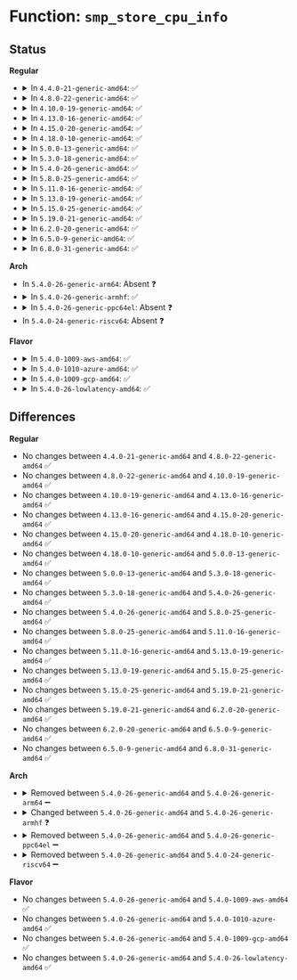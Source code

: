 # Function: <code>smp_store_cpu_info</code>

## Status
<b>Regular</b>
<ul>
<li>
<details>
<summary>In <code>4.4.0-21-generic-amd64</code>: ✅</summary>

```c
void smp_store_cpu_info(int id)
```

```json
{
  "name": "smp_store_cpu_info",
  "collision_type": "Unique Global",
  "inline_type": "No",
  "funcs": [
    {
      "addr": 18446744071579177072,
      "name": "smp_store_cpu_info",
      "external": true,
      "loc": "arch/x86/kernel/smpboot.c:380",
      "file": "arch/x86/kernel/smpboot.c",
      "inline": "seen, unknown",
      "caller_inline": [],
      "caller_func": [
        "arch/x86/xen/smp.c:cpu_bringup",
        "arch/x86/kernel/smpboot.c:start_secondary"
      ]
    }
  ],
  "symbols": [
    {
      "addr": 18446744071579177072,
      "name": "smp_store_cpu_info",
      "section": ".text",
      "bind": "STB_GLOBAL",
      "size": 65
    }
  ]
}
```
</details>
</li>
<li>
<details>
<summary>In <code>4.8.0-22-generic-amd64</code>: ✅</summary>

```c
void smp_store_cpu_info(int id)
```

```json
{
  "name": "smp_store_cpu_info",
  "collision_type": "Unique Global",
  "inline_type": "No",
  "funcs": [
    {
      "addr": 18446744071579177456,
      "name": "smp_store_cpu_info",
      "external": true,
      "loc": "arch/x86/kernel/smpboot.c:395",
      "file": "arch/x86/kernel/smpboot.c",
      "inline": "seen, unknown",
      "caller_inline": [],
      "caller_func": [
        "arch/x86/xen/smp.c:cpu_bringup",
        "arch/x86/kernel/smpboot.c:start_secondary"
      ]
    }
  ],
  "symbols": [
    {
      "addr": 18446744071579177456,
      "name": "smp_store_cpu_info",
      "section": ".text",
      "bind": "STB_GLOBAL",
      "size": 65
    }
  ]
}
```
</details>
</li>
<li>
<details>
<summary>In <code>4.10.0-19-generic-amd64</code>: ✅</summary>

```c
void smp_store_cpu_info(int id)
```

```json
{
  "name": "smp_store_cpu_info",
  "collision_type": "Unique Global",
  "inline_type": "No",
  "funcs": [
    {
      "addr": 18446744071579188000,
      "name": "smp_store_cpu_info",
      "external": true,
      "loc": "arch/x86/kernel/smpboot.c:392",
      "file": "arch/x86/kernel/smpboot.c",
      "inline": "seen, unknown",
      "caller_inline": [],
      "caller_func": [
        "arch/x86/xen/smp.c:cpu_bringup",
        "arch/x86/kernel/smpboot.c:start_secondary"
      ]
    }
  ],
  "symbols": [
    {
      "addr": 18446744071579188000,
      "name": "smp_store_cpu_info",
      "section": ".text",
      "bind": "STB_GLOBAL",
      "size": 65
    }
  ]
}
```
</details>
</li>
<li>
<details>
<summary>In <code>4.13.0-16-generic-amd64</code>: ✅</summary>

```c
void smp_store_cpu_info(int id)
```

```json
{
  "name": "smp_store_cpu_info",
  "collision_type": "Unique Global",
  "inline_type": "No",
  "funcs": [
    {
      "addr": 18446744071579186304,
      "name": "smp_store_cpu_info",
      "external": true,
      "loc": "arch/x86/kernel/smpboot.c:395",
      "file": "arch/x86/kernel/smpboot.c",
      "inline": "seen, unknown",
      "caller_inline": [],
      "caller_func": [
        "arch/x86/xen/smp_pv.c:cpu_bringup",
        "arch/x86/kernel/smpboot.c:start_secondary"
      ]
    }
  ],
  "symbols": [
    {
      "addr": 18446744071579186304,
      "name": "smp_store_cpu_info",
      "section": ".text",
      "bind": "STB_GLOBAL",
      "size": 65
    }
  ]
}
```
</details>
</li>
<li>
<details>
<summary>In <code>4.15.0-20-generic-amd64</code>: ✅</summary>

```c
void smp_store_cpu_info(int id)
```

```json
{
  "name": "smp_store_cpu_info",
  "collision_type": "Unique Global",
  "inline_type": "No",
  "funcs": [
    {
      "addr": 18446744071579202016,
      "name": "smp_store_cpu_info",
      "external": true,
      "loc": "arch/x86/kernel/smpboot.c:329",
      "file": "arch/x86/kernel/smpboot.c",
      "inline": "seen, unknown",
      "caller_inline": [],
      "caller_func": [
        "arch/x86/xen/smp_pv.c:cpu_bringup",
        "arch/x86/kernel/smpboot.c:start_secondary"
      ]
    }
  ],
  "symbols": [
    {
      "addr": 18446744071579202016,
      "name": "smp_store_cpu_info",
      "section": ".text",
      "bind": "STB_GLOBAL",
      "size": 83
    }
  ]
}
```
</details>
</li>
<li>
<details>
<summary>In <code>4.18.0-10-generic-amd64</code>: ✅</summary>

```c
void smp_store_cpu_info(int id)
```

```json
{
  "name": "smp_store_cpu_info",
  "collision_type": "Unique Global",
  "inline_type": "No",
  "funcs": [
    {
      "addr": 18446744071579213968,
      "name": "smp_store_cpu_info",
      "external": true,
      "loc": "arch/x86/kernel/smpboot.c:349",
      "file": "arch/x86/kernel/smpboot.c",
      "inline": "seen, unknown",
      "caller_inline": [],
      "caller_func": [
        "arch/x86/xen/smp_pv.c:cpu_bringup",
        "arch/x86/kernel/smpboot.c:start_secondary"
      ]
    }
  ],
  "symbols": [
    {
      "addr": 18446744071579213968,
      "name": "smp_store_cpu_info",
      "section": ".text",
      "bind": "STB_GLOBAL",
      "size": 83
    }
  ]
}
```
</details>
</li>
<li>
<details>
<summary>In <code>5.0.0-13-generic-amd64</code>: ✅</summary>

```c
void smp_store_cpu_info(int id)
```

```json
{
  "name": "smp_store_cpu_info",
  "collision_type": "Unique Global",
  "inline_type": "No",
  "funcs": [
    {
      "addr": 18446744071579237648,
      "name": "smp_store_cpu_info",
      "external": true,
      "loc": "arch/x86/kernel/smpboot.c:349",
      "file": "arch/x86/kernel/smpboot.c",
      "inline": "seen, unknown",
      "caller_inline": [],
      "caller_func": [
        "arch/x86/xen/smp_pv.c:cpu_bringup",
        "arch/x86/kernel/smpboot.c:start_secondary"
      ]
    }
  ],
  "symbols": [
    {
      "addr": 18446744071579237648,
      "name": "smp_store_cpu_info",
      "section": ".text",
      "bind": "STB_GLOBAL",
      "size": 83
    }
  ]
}
```
</details>
</li>
<li>
<details>
<summary>In <code>5.3.0-18-generic-amd64</code>: ✅</summary>

```c
void smp_store_cpu_info(int id)
```

```json
{
  "name": "smp_store_cpu_info",
  "collision_type": "Unique Global",
  "inline_type": "No",
  "funcs": [
    {
      "addr": 18446744071579252128,
      "name": "smp_store_cpu_info",
      "external": true,
      "loc": "arch/x86/kernel/smpboot.c:386",
      "file": "arch/x86/kernel/smpboot.c",
      "inline": "seen, unknown",
      "caller_inline": [],
      "caller_func": [
        "arch/x86/xen/smp_pv.c:cpu_bringup",
        "arch/x86/kernel/smpboot.c:start_secondary"
      ]
    }
  ],
  "symbols": [
    {
      "addr": 18446744071579252128,
      "name": "smp_store_cpu_info",
      "section": ".text",
      "bind": "STB_GLOBAL",
      "size": 91
    }
  ]
}
```
</details>
</li>
<li>
<details>
<summary>In <code>5.4.0-26-generic-amd64</code>: ✅</summary>

```c
void smp_store_cpu_info(int id)
```

```json
{
  "name": "smp_store_cpu_info",
  "collision_type": "Unique Global",
  "inline_type": "No",
  "funcs": [
    {
      "addr": 18446744071579253840,
      "name": "smp_store_cpu_info",
      "external": true,
      "loc": "arch/x86/kernel/smpboot.c:386",
      "file": "arch/x86/kernel/smpboot.c",
      "inline": "seen, unknown",
      "caller_inline": [],
      "caller_func": [
        "arch/x86/xen/smp_pv.c:cpu_bringup",
        "arch/x86/kernel/smpboot.c:start_secondary"
      ]
    }
  ],
  "symbols": [
    {
      "addr": 18446744071579253840,
      "name": "smp_store_cpu_info",
      "section": ".text",
      "bind": "STB_GLOBAL",
      "size": 91
    }
  ]
}
```
</details>
</li>
<li>
<details>
<summary>In <code>5.8.0-25-generic-amd64</code>: ✅</summary>

```c
void smp_store_cpu_info(int id)
```

```json
{
  "name": "smp_store_cpu_info",
  "collision_type": "Unique Global",
  "inline_type": "No",
  "funcs": [
    {
      "addr": 18446744071579280992,
      "name": "smp_store_cpu_info",
      "external": true,
      "loc": "arch/x86/kernel/smpboot.c:399",
      "file": "arch/x86/kernel/smpboot.c",
      "inline": "seen, unknown",
      "caller_inline": [],
      "caller_func": [
        "arch/x86/xen/smp_pv.c:cpu_bringup",
        "arch/x86/kernel/smpboot.c:smp_callin"
      ]
    }
  ],
  "symbols": [
    {
      "addr": 18446744071579280992,
      "name": "smp_store_cpu_info",
      "section": ".text",
      "bind": "STB_GLOBAL",
      "size": 93
    }
  ]
}
```
</details>
</li>
<li>
<details>
<summary>In <code>5.11.0-16-generic-amd64</code>: ✅</summary>

```c
void smp_store_cpu_info(int id)
```

```json
{
  "name": "smp_store_cpu_info",
  "collision_type": "Unique Global",
  "inline_type": "No",
  "funcs": [
    {
      "addr": 18446744071579288368,
      "name": "smp_store_cpu_info",
      "external": true,
      "loc": "arch/x86/kernel/smpboot.c:394",
      "file": "arch/x86/kernel/smpboot.c",
      "inline": "seen, unknown",
      "caller_inline": [],
      "caller_func": [
        "arch/x86/xen/smp_pv.c:cpu_bringup",
        "arch/x86/kernel/smpboot.c:smp_callin"
      ]
    }
  ],
  "symbols": [
    {
      "addr": 18446744071579288368,
      "name": "smp_store_cpu_info",
      "section": ".text",
      "bind": "STB_GLOBAL",
      "size": 93
    }
  ]
}
```
</details>
</li>
<li>
<details>
<summary>In <code>5.13.0-19-generic-amd64</code>: ✅</summary>

```c
void smp_store_cpu_info(int id)
```

```json
{
  "name": "smp_store_cpu_info",
  "collision_type": "Unique Global",
  "inline_type": "No",
  "funcs": [
    {
      "addr": 18446744071579291136,
      "name": "smp_store_cpu_info",
      "external": true,
      "loc": "arch/x86/kernel/smpboot.c:393",
      "file": "arch/x86/kernel/smpboot.c",
      "inline": "seen, unknown",
      "caller_inline": [],
      "caller_func": [
        "arch/x86/xen/smp_pv.c:cpu_bringup",
        "arch/x86/kernel/smpboot.c:start_secondary"
      ]
    }
  ],
  "symbols": [
    {
      "addr": 18446744071579291136,
      "name": "smp_store_cpu_info",
      "section": ".text",
      "bind": "STB_GLOBAL",
      "size": 93
    }
  ]
}
```
</details>
</li>
<li>
<details>
<summary>In <code>5.15.0-25-generic-amd64</code>: ✅</summary>

```c
void smp_store_cpu_info(int id)
```

```json
{
  "name": "smp_store_cpu_info",
  "collision_type": "Unique Global",
  "inline_type": "No",
  "funcs": [
    {
      "addr": 18446744071579336272,
      "name": "smp_store_cpu_info",
      "external": true,
      "loc": "arch/x86/kernel/smpboot.c:392",
      "file": "arch/x86/kernel/smpboot.c",
      "inline": "seen, unknown",
      "caller_inline": [],
      "caller_func": [
        "arch/x86/xen/smp_pv.c:cpu_bringup",
        "arch/x86/kernel/smpboot.c:start_secondary"
      ]
    }
  ],
  "symbols": [
    {
      "addr": 18446744071579336272,
      "name": "smp_store_cpu_info",
      "section": ".text",
      "bind": "STB_GLOBAL",
      "size": 123
    }
  ]
}
```
</details>
</li>
<li>
<details>
<summary>In <code>5.19.0-21-generic-amd64</code>: ✅</summary>

```c
void smp_store_cpu_info(int id)
```

```json
{
  "name": "smp_store_cpu_info",
  "collision_type": "Unique Global",
  "inline_type": "No",
  "funcs": [
    {
      "addr": 18446744071579396816,
      "name": "smp_store_cpu_info",
      "external": true,
      "loc": "arch/x86/kernel/smpboot.c:388",
      "file": "arch/x86/kernel/smpboot.c",
      "inline": "seen, unknown",
      "caller_inline": [],
      "caller_func": [
        "arch/x86/xen/smp_pv.c:cpu_bringup",
        "arch/x86/kernel/smpboot.c:start_secondary"
      ]
    }
  ],
  "symbols": [
    {
      "addr": 18446744071579396816,
      "name": "smp_store_cpu_info",
      "section": ".text",
      "bind": "STB_GLOBAL",
      "size": 128
    }
  ]
}
```
</details>
</li>
<li>
<details>
<summary>In <code>6.2.0-20-generic-amd64</code>: ✅</summary>

```c
void smp_store_cpu_info(int id)
```

```json
{
  "name": "smp_store_cpu_info",
  "collision_type": "Unique Global",
  "inline_type": "No",
  "funcs": [
    {
      "addr": 18446744071579476224,
      "name": "smp_store_cpu_info",
      "external": true,
      "loc": "arch/x86/kernel/smpboot.c:386",
      "file": "arch/x86/kernel/smpboot.c",
      "inline": "seen, unknown",
      "caller_inline": [],
      "caller_func": [
        "arch/x86/xen/smp_pv.c:cpu_bringup",
        "arch/x86/kernel/smpboot.c:start_secondary"
      ]
    }
  ],
  "symbols": [
    {
      "addr": 18446744071579476224,
      "name": "smp_store_cpu_info",
      "section": ".text",
      "bind": "STB_GLOBAL",
      "size": 128
    }
  ]
}
```
</details>
</li>
<li>
<details>
<summary>In <code>6.5.0-9-generic-amd64</code>: ✅</summary>

```c
void smp_store_cpu_info(int id)
```

```json
{
  "name": "smp_store_cpu_info",
  "collision_type": "Unique Global",
  "inline_type": "No",
  "funcs": [
    {
      "addr": 18446744071579489776,
      "name": "smp_store_cpu_info",
      "external": true,
      "loc": "arch/x86/kernel/smpboot.c:441",
      "file": "arch/x86/kernel/smpboot.c",
      "inline": "seen, unknown",
      "caller_inline": [],
      "caller_func": [
        "arch/x86/xen/smp_pv.c:cpu_bringup_and_idle",
        "arch/x86/kernel/smpboot.c:start_secondary"
      ]
    }
  ],
  "symbols": [
    {
      "addr": 18446744071579489776,
      "name": "smp_store_cpu_info",
      "section": ".text",
      "bind": "STB_GLOBAL",
      "size": 128
    }
  ]
}
```
</details>
</li>
<li>
<details>
<summary>In <code>6.8.0-31-generic-amd64</code>: ✅</summary>

```c
void smp_store_cpu_info(int id)
```

```json
{
  "name": "smp_store_cpu_info",
  "collision_type": "Unique Global",
  "inline_type": "No",
  "funcs": [
    {
      "addr": 18446744071579520064,
      "name": "smp_store_cpu_info",
      "external": true,
      "loc": "arch/x86/kernel/smpboot.c:443",
      "file": "arch/x86/kernel/smpboot.c",
      "inline": "seen, unknown",
      "caller_inline": [],
      "caller_func": [
        "arch/x86/xen/smp_pv.c:cpu_bringup_and_idle",
        "arch/x86/kernel/smpboot.c:start_secondary"
      ]
    }
  ],
  "symbols": [
    {
      "addr": 18446744071579520064,
      "name": "smp_store_cpu_info",
      "section": ".text",
      "bind": "STB_GLOBAL",
      "size": 128
    }
  ]
}
```
</details>
</li>
</ul>
<b>Arch</b>
<ul>
<li>
In <code>5.4.0-26-generic-arm64</code>: Absent ❓
</li>
<li>
<details>
<summary>In <code>5.4.0-26-generic-armhf</code>: ✅</summary>

```c
void smp_store_cpu_info(unsigned int cpuid)
```

```json
{
  "name": "smp_store_cpu_info",
  "collision_type": "Unique Static",
  "inline_type": "No",
  "funcs": [
    {
      "addr": 3224445672,
      "name": "smp_store_cpu_info",
      "external": false,
      "loc": "arch/arm/kernel/smp.c:369",
      "file": "arch/arm/kernel/smp.c",
      "inline": "seen, unknown",
      "caller_inline": [],
      "caller_func": [
        "arch/arm/kernel/smp.c:smp_prepare_cpus",
        "arch/arm/kernel/smp.c:secondary_start_kernel"
      ]
    }
  ],
  "symbols": [
    {
      "addr": 3224445672,
      "name": "smp_store_cpu_info",
      "section": ".text",
      "bind": "STB_LOCAL",
      "size": 88
    }
  ]
}
```
</details>
</li>
<li>
<details>
<summary>In <code>5.4.0-26-generic-ppc64el</code>: Absent ❓</summary>

```json
{
  "name": "smp_store_cpu_info",
  "collision_type": "Unique Static",
  "inline_type": "Full",
  "funcs": [
    {
      "addr": 13835058055282515640,
      "name": "smp_store_cpu_info",
      "external": false,
      "loc": "arch/powerpc/kernel/smp.c:632",
      "file": "arch/powerpc/kernel/smp.c",
      "inline": "not declared, inlined",
      "caller_inline": [
        "arch/powerpc/kernel/smp.c:start_secondary",
        "arch/powerpc/kernel/smp.c:smp_prepare_cpus"
      ],
      "caller_func": []
    }
  ],
  "symbols": []
}
```
</details>
</li>
<li>
In <code>5.4.0-24-generic-riscv64</code>: Absent ❓
</li>
</ul>
<b>Flavor</b>
<ul>
<li>
<details>
<summary>In <code>5.4.0-1009-aws-amd64</code>: ✅</summary>

```c
void smp_store_cpu_info(int id)
```

```json
{
  "name": "smp_store_cpu_info",
  "collision_type": "Unique Global",
  "inline_type": "No",
  "funcs": [
    {
      "addr": 18446744071579252544,
      "name": "smp_store_cpu_info",
      "external": true,
      "loc": "arch/x86/kernel/smpboot.c:386",
      "file": "arch/x86/kernel/smpboot.c",
      "inline": "seen, unknown",
      "caller_inline": [],
      "caller_func": [
        "arch/x86/xen/smp_pv.c:cpu_bringup",
        "arch/x86/kernel/smpboot.c:start_secondary"
      ]
    }
  ],
  "symbols": [
    {
      "addr": 18446744071579252544,
      "name": "smp_store_cpu_info",
      "section": ".text",
      "bind": "STB_GLOBAL",
      "size": 91
    }
  ]
}
```
</details>
</li>
<li>
<details>
<summary>In <code>5.4.0-1010-azure-amd64</code>: ✅</summary>

```c
void smp_store_cpu_info(int id)
```

```json
{
  "name": "smp_store_cpu_info",
  "collision_type": "Unique Global",
  "inline_type": "No",
  "funcs": [
    {
      "addr": 18446744071579187792,
      "name": "smp_store_cpu_info",
      "external": true,
      "loc": "arch/x86/kernel/smpboot.c:386",
      "file": "arch/x86/kernel/smpboot.c",
      "inline": "seen, unknown",
      "caller_inline": [],
      "caller_func": [
        "arch/x86/kernel/smpboot.c:start_secondary"
      ]
    }
  ],
  "symbols": [
    {
      "addr": 18446744071579187792,
      "name": "smp_store_cpu_info",
      "section": ".text",
      "bind": "STB_GLOBAL",
      "size": 91
    }
  ]
}
```
</details>
</li>
<li>
<details>
<summary>In <code>5.4.0-1009-gcp-amd64</code>: ✅</summary>

```c
void smp_store_cpu_info(int id)
```

```json
{
  "name": "smp_store_cpu_info",
  "collision_type": "Unique Global",
  "inline_type": "No",
  "funcs": [
    {
      "addr": 18446744071579253744,
      "name": "smp_store_cpu_info",
      "external": true,
      "loc": "arch/x86/kernel/smpboot.c:386",
      "file": "arch/x86/kernel/smpboot.c",
      "inline": "seen, unknown",
      "caller_inline": [],
      "caller_func": [
        "arch/x86/xen/smp_pv.c:cpu_bringup",
        "arch/x86/kernel/smpboot.c:start_secondary"
      ]
    }
  ],
  "symbols": [
    {
      "addr": 18446744071579253744,
      "name": "smp_store_cpu_info",
      "section": ".text",
      "bind": "STB_GLOBAL",
      "size": 91
    }
  ]
}
```
</details>
</li>
<li>
<details>
<summary>In <code>5.4.0-26-lowlatency-amd64</code>: ✅</summary>

```c
void smp_store_cpu_info(int id)
```

```json
{
  "name": "smp_store_cpu_info",
  "collision_type": "Unique Global",
  "inline_type": "No",
  "funcs": [
    {
      "addr": 18446744071579259312,
      "name": "smp_store_cpu_info",
      "external": true,
      "loc": "arch/x86/kernel/smpboot.c:386",
      "file": "arch/x86/kernel/smpboot.c",
      "inline": "seen, unknown",
      "caller_inline": [],
      "caller_func": [
        "arch/x86/xen/smp_pv.c:cpu_bringup",
        "arch/x86/kernel/smpboot.c:start_secondary"
      ]
    }
  ],
  "symbols": [
    {
      "addr": 18446744071579259312,
      "name": "smp_store_cpu_info",
      "section": ".text",
      "bind": "STB_GLOBAL",
      "size": 91
    }
  ]
}
```
</details>
</li>
</ul>

## Differences
<b>Regular</b>
<ul>
<li>
No changes between <code>4.4.0-21-generic-amd64</code> and <code>4.8.0-22-generic-amd64</code> ✅
</li>
<li>
No changes between <code>4.8.0-22-generic-amd64</code> and <code>4.10.0-19-generic-amd64</code> ✅
</li>
<li>
No changes between <code>4.10.0-19-generic-amd64</code> and <code>4.13.0-16-generic-amd64</code> ✅
</li>
<li>
No changes between <code>4.13.0-16-generic-amd64</code> and <code>4.15.0-20-generic-amd64</code> ✅
</li>
<li>
No changes between <code>4.15.0-20-generic-amd64</code> and <code>4.18.0-10-generic-amd64</code> ✅
</li>
<li>
No changes between <code>4.18.0-10-generic-amd64</code> and <code>5.0.0-13-generic-amd64</code> ✅
</li>
<li>
No changes between <code>5.0.0-13-generic-amd64</code> and <code>5.3.0-18-generic-amd64</code> ✅
</li>
<li>
No changes between <code>5.3.0-18-generic-amd64</code> and <code>5.4.0-26-generic-amd64</code> ✅
</li>
<li>
No changes between <code>5.4.0-26-generic-amd64</code> and <code>5.8.0-25-generic-amd64</code> ✅
</li>
<li>
No changes between <code>5.8.0-25-generic-amd64</code> and <code>5.11.0-16-generic-amd64</code> ✅
</li>
<li>
No changes between <code>5.11.0-16-generic-amd64</code> and <code>5.13.0-19-generic-amd64</code> ✅
</li>
<li>
No changes between <code>5.13.0-19-generic-amd64</code> and <code>5.15.0-25-generic-amd64</code> ✅
</li>
<li>
No changes between <code>5.15.0-25-generic-amd64</code> and <code>5.19.0-21-generic-amd64</code> ✅
</li>
<li>
No changes between <code>5.19.0-21-generic-amd64</code> and <code>6.2.0-20-generic-amd64</code> ✅
</li>
<li>
No changes between <code>6.2.0-20-generic-amd64</code> and <code>6.5.0-9-generic-amd64</code> ✅
</li>
<li>
No changes between <code>6.5.0-9-generic-amd64</code> and <code>6.8.0-31-generic-amd64</code> ✅
</li>
</ul>
<b>Arch</b>
<ul>
<li>
<details>
<summary>Removed between <code>5.4.0-26-generic-amd64</code> and <code>5.4.0-26-generic-arm64</code> ➖</summary>

```c
void smp_store_cpu_info(int id)
```
</details>
</li>
<li>
<details>
<summary>Changed between <code>5.4.0-26-generic-amd64</code> and <code>5.4.0-26-generic-armhf</code> ❓</summary>
<ul>
<li>
<b>Param added. </b>
<code>unsigned int cpuid</code>
</li>
<li>
<b>Param removed. </b>
<code>int id</code>
</li>
</ul>
</details>
</li>
<li>
<details>
<summary>Removed between <code>5.4.0-26-generic-amd64</code> and <code>5.4.0-26-generic-ppc64el</code> ➖</summary>

```c
void smp_store_cpu_info(int id)
```
</details>
</li>
<li>
<details>
<summary>Removed between <code>5.4.0-26-generic-amd64</code> and <code>5.4.0-24-generic-riscv64</code> ➖</summary>

```c
void smp_store_cpu_info(int id)
```
</details>
</li>
</ul>
<b>Flavor</b>
<ul>
<li>
No changes between <code>5.4.0-26-generic-amd64</code> and <code>5.4.0-1009-aws-amd64</code> ✅
</li>
<li>
No changes between <code>5.4.0-26-generic-amd64</code> and <code>5.4.0-1010-azure-amd64</code> ✅
</li>
<li>
No changes between <code>5.4.0-26-generic-amd64</code> and <code>5.4.0-1009-gcp-amd64</code> ✅
</li>
<li>
No changes between <code>5.4.0-26-generic-amd64</code> and <code>5.4.0-26-lowlatency-amd64</code> ✅
</li>
</ul>
